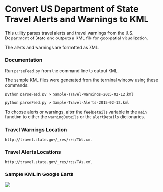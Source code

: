 # Convert US Department of State Travel Alerts and Warnings to KML

This utility parses travel alerts and travel warnings from the U.S. Department of State and outputs a KML file for geospatial visualization.

The alerts and warnings are formatted as XML.

### Documentation
Run `parseFeed.py` from the command line to output KML.

The sample KML files were generated from the terminal window using these commands:
```
python parseFeed.py > Sample-Travel-Warnings-2015-02-12.kml
```
```
python parseFeed.py > Sample-Travel-Alerts-2015-02-12.kml
```

To choose alerts or warnings, alter the `feedDetails` variable in the `main` function to either the `warningDetails` or the `alertDetails` dictionaries.

### Travel Warnings Location
`http://travel.state.gov/_res/rss/TWs.xml`

### Travel Alerts Locations
`http://travel.state.gov/_res/rss/TAs.xml`

### Sample KML in Google Earth
![](http://www.sigacts.com/images/US-DOS-Travel-Notifications-To-KML.png)
